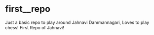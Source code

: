 # first__repo
Just a basic repo to play around
Jahnavi Dammannagari, Loves to play chess!
First Repo of Jahnavi!